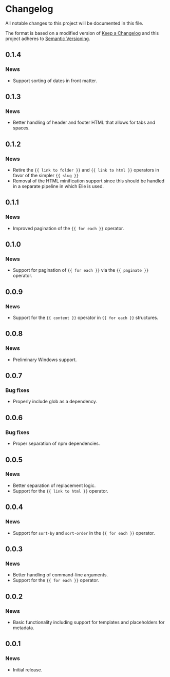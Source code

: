 # Changelog

All notable changes to this project will be documented in this file.

The format is based on a modified version of [Keep a Changelog](http://keepachangelog.com/en/1.0.0/) and this project adheres to [Semantic Versioning](http://semver.org/spec/v2.0.0.html).

## 0.1.4

### News

* Support sorting of dates in front matter.

## 0.1.3

### News

* Better handling of header and footer HTML that allows for tabs and spaces.

## 0.1.2

### News

* Retire the `{{ link to folder }}` and `{{ link to html }}` operators in favor of the simpler `{{ slug }}`
* Removal of the HTML minification support since this should be handled in a separate pipeline in which Elie is used.

## 0.1.1

### News

* Improved pagination of the `{{ for each }}` operator.

## 0.1.0

### News

* Support for pagination of `{{ for each }}` via the `{{ paginate }}` operator.

## 0.0.9

### News

* Support for the `{{ content }}` operator in `{{ for each }}` structures.

## 0.0.8

### News

* Preliminary Windows support.

## 0.0.7

### Bug fixes

* Properly include glob as a dependency.

## 0.0.6

### Bug fixes

* Proper separation of npm dependencies.

## 0.0.5

### News

* Better separation of replacement logic.
* Support for the `{{ link to html }}` operator.

## 0.0.4

### News

* Support for `sort-by` and `sort-order` in the `{{ for each }}` operator.

## 0.0.3

### News

* Better handling of command-line arguments.
* Support for the `{{ for each }}` operator.

## 0.0.2

### News

* Basic functionality including support for templates and placeholders for metadata.

## 0.0.1

### News

* Initial release.